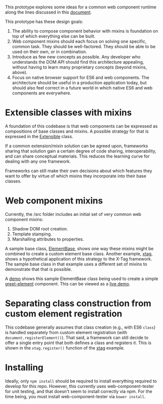 This prototype explores some ideas for a
common web component runtime along the lines discussed in this [document](https://docs.google.com/document/d/1DPClTHykvT-AiGxA5XnUSYJFc2uwBHcJh_Rk55IR_5s/edit#heading=h.oc8n7a9071o3).

This prototype has these design goals:

1. The ability to compose component behavior with mixins is foundation on top of
   which everything else can be built.
2. Web component mixins should each focus on solving one specific, common task.
   They should be well-factored. They should be able to be used on their own, or
   in combination.
3. Introduce as few new concepts as possible. Any developer who understands the
   DOM API should find this architecture appealing, without having to learn many
   proprietary concepts (beyond mixins, above).
4. Focus on native browser support for ES6 and web components. The architecture
   should be useful in a production application today, but should also feel
   correct in a future world in which native ES6 and web components are
   everywhere.


# Extensible classes with mixins

A foundation of this codebase is that web components can be expressed as
compositions of base classes and mixins. A possible strategy for that is
expressed in the [Extensible](extensible) class.

If a common extension/mixin solution can be agreed upon, frameworks sharing that
solution gain a certain degree of code sharing, interoperability, and can share
conceptual materials. This reduces the learning curve for dealing with any one
framework.

Frameworks can still make their own decisions about which features they want to
offer by virtue of which mixins they incorporate into their base classes.


# Web component mixins

Currently, the /src folder includes an initial set of very common web component
mixins:

1. Shadow DOM root creation.
2. Template stamping.
3. Marshalling attributes to properties.

A sample base class, [ElementBase](src/ElementBase.js), shows one way these
mixins might be combined to create a custom element base class. Another example,
[xtag](demos/xtag), shows a hypothetical application of this strategy to the
X-Tag framework. The sample base class in that example uses a different set of
mixins to demonstrate that that is possible.

A [demo](demos/index.html) shows this sample ElementBase class being used to
create a simple [greet-element](demos/GreetElement.js) component. This can be
viewed as a [live demo](http://janmiksovsky.github.io/element-base/demos/index.html).


# Separating class construction from custom element registration

This codebase generally assumes that class creation (e.g., with ES6 `class`) is
handled separately from custom element registration (with
`document.registerElement()`). That said, a framework can still decide to offer
a single entry point that both defines a class and registers it. This is shown
in the `xtag.register()` function of the [xtag](demos/xtag) example.


# Installing

Ideally, only `npm install` should be required to install everything required
to develop for this repo. However, this currently uses web-component-tester
for unit testing, and that doesn't seem to install correctly via npm. For the
time being, you must install web-component-tester via `bower install`.
